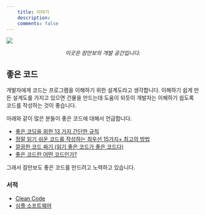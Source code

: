 ```yaml
---
    title: 이야기
    description: 
    comments: false
---
```


![](https://pbs.twimg.com/media/EPi86ypVAAEvTqN?format=jpg&name=small#full)

_<center>이곳은 잠만보의 개발 공간입니다.</center>_

## 좋은 코드

개발자에게 코드는 프로그램을 이해하기 위한 설계도라고 생각합니다. 
이해하기 쉽게 만든 설계도를 가지고 있으면 건물을 만드는데 도움이 되듯이 개발자는 이해하기 쉽도록 코드를 작성하는 것이 좋습니다.

아래와 같이 많은 분들이 좋은 코드에 대해서 언급합니다.

- [좋은 코딩을 위한 13 가지 간단한 규칙](https://mingrammer.com/translation-13-simple-rules-for-good-coding/)  
- [정말 읽기 쉬운 코드를 작성하는 최우선 15가지+ 최고의 방법](https://mytory.net/archives/1098)  
- [깔끔한 코드 짜기 (읽기 좋은 코드가 좋은 코드다)](https://poqw.github.io/TheArtOfReadableCode/)  
- [좋은 코드란 어떤 코드인가?](https://brunch.co.kr/@ksmin/5)  

그래서 잠만보도 좋은 코드를 만드려고 노력하고 있습니다.

### 서적

- [Clean Code](http://www.yes24.com/Product/Goods/11681152?scode=032&OzSrank=1)  
- [심플 소프트웨어](http://www.yes24.com/Product/Goods/80749963)  
